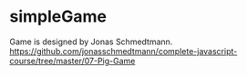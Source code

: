 # simpleGame
Game is designed by Jonas Schmedtmann.
https://github.com/jonasschmedtmann/complete-javascript-course/tree/master/07-Pig-Game
